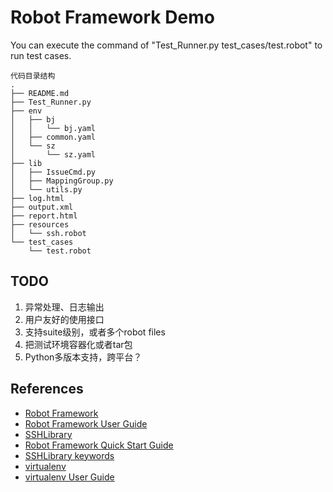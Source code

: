 Robot Framework Demo
=================================

You can execute the command of "Test_Runner.py test_cases/test.robot" to run test cases.

```
代码目录结构
.
├── README.md
├── Test_Runner.py
├── env
│   ├── bj
│   │   └── bj.yaml
│   ├── common.yaml
│   └── sz
│       └── sz.yaml
├── lib
│   ├── IssueCmd.py
│   ├── MappingGroup.py
│   └── utils.py
├── log.html
├── output.xml
├── report.html
├── resources
│   └── ssh.robot
└── test_cases
    └── test.robot
```
## TODO
1.	异常处理、日志输出
2.	用户友好的使用接口
3.	支持suite级别，或者多个robot files
4.  把测试环境容器化或者tar包
5.	Python多版本支持，跨平台？

## References
  * [Robot Framework][ref-1]
  * [Robot Framework User Guide][ref-2]
  * [SSHLibrary][ref-3]
  * [Robot Framework Quick Start Guide][ref-4]
  * [SSHLibrary keywords][ref-5]
  * [virtualenv][ref-6]
  * [virtualenv User Guide][ref-7]

[ref-1]: http://robotframework.org
[ref-2]: http://robotframework.org/robotframework/latest/RobotFrameworkUserGuide.html
[ref-3]: https://github.com/robotframework/SSHLibrary
[ref-4]: https://github.com/robotframework/QuickStartGuide/blob/master/QuickStart.rst
[ref-5]: http://robotframework.org/SSHLibrary/SSHLibrary.html
[ref-6]: https://pypi.org/project/virtualenv/
[ref-7]: https://virtualenv.pypa.io/en/stable/userguide/
